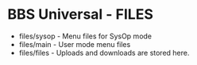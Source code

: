 # BBS Universal - FILES

* files/sysop - Menu files for SysOp mode
* files/main  - User mode menu files
* files/files - Uploads and downloads are stored here.
